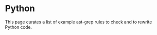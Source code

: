 # Python

This page curates a list of example ast-grep rules to check and to rewrite Python code.

<!--@include: ./migrate-openai-sdk.md-->
<!--@include: ./use-walrus-operator-in-if.md-->
